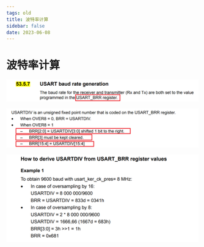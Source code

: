 ```yaml
---
tags: old
title: 波特率计算
sidebar: false
date: 2023-06-08
---
```

# 波特率计算

![](assets/20230608115421849.png)

![](assets/20230608115809326.png)

![](assets/20230608115347234.png)